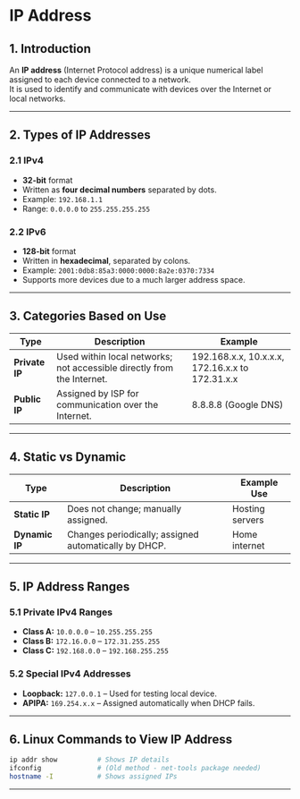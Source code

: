 # IP Address 

## 1. Introduction
An **IP address** (Internet Protocol address) is a unique numerical label assigned to each device connected to a network.  
It is used to identify and communicate with devices over the Internet or local networks.

---

## 2. Types of IP Addresses

### 2.1 IPv4
- **32-bit** format
- Written as **four decimal numbers** separated by dots.
- Example: `192.168.1.1`
- Range: `0.0.0.0` to `255.255.255.255`

### 2.2 IPv6
- **128-bit** format
- Written in **hexadecimal**, separated by colons.
- Example: `2001:0db8:85a3:0000:0000:8a2e:0370:7334`
- Supports more devices due to a much larger address space.

---

## 3. Categories Based on Use

| Type        | Description | Example |
|-------------|-------------|---------|
| **Private IP** | Used within local networks; not accessible directly from the Internet. | 192.168.x.x, 10.x.x.x, 172.16.x.x to 172.31.x.x |
| **Public IP**  | Assigned by ISP for communication over the Internet. | 8.8.8.8 (Google DNS) |

---

## 4. Static vs Dynamic

| Type          | Description | Example Use |
|---------------|-------------|-------------|
| **Static IP** | Does not change; manually assigned. | Hosting servers |
| **Dynamic IP**| Changes periodically; assigned automatically by DHCP. | Home internet |

---

## 5. IP Address Ranges

### 5.1 Private IPv4 Ranges
- **Class A:** `10.0.0.0` – `10.255.255.255`
- **Class B:** `172.16.0.0` – `172.31.255.255`
- **Class C:** `192.168.0.0` – `192.168.255.255`

### 5.2 Special IPv4 Addresses
- **Loopback:** `127.0.0.1` – Used for testing local device.
- **APIPA:** `169.254.x.x` – Assigned automatically when DHCP fails.

---

## 6. Linux Commands to View IP Address

```bash
ip addr show          # Shows IP details
ifconfig              # (Old method - net-tools package needed)
hostname -I           # Shows assigned IPs
```

---
